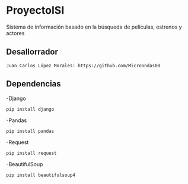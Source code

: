 # ProyectoISI

Sistema de información basado en la búsqueda de películas, estrenos y actores

## Desallorrador

    Juan Carlos López Morales: https://github.com/Microondas08

## Dependencias

-Django

    pip install django

-Pandas

    pip install pandas

-Request

    pip install request

-BeautifulSoup

    pip install beautifulsoup4




